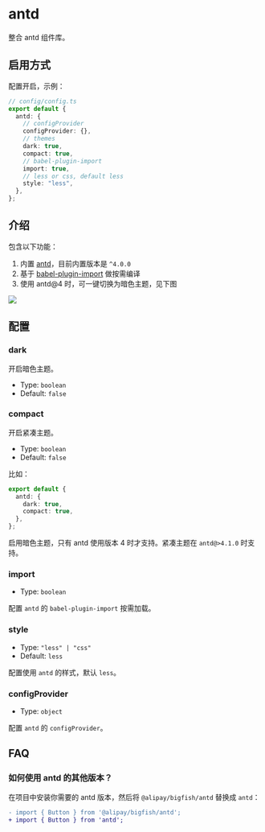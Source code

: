 # antd

整合 antd 组件库。

## 启用方式

配置开启，示例：

```ts
// config/config.ts
export default {
  antd: {
    // configProvider
    configProvider: {},
    // themes
    dark: true,
    compact: true,
    // babel-plugin-import
    import: true,
    // less or css, default less
    style: "less",
  },
};
```

## 介绍

包含以下功能：

1. 内置 [antd](https://ant.design/)，目前内置版本是 `^4.0.0`
2. 基于 [babel-plugin-import](https://github.com/ant-design/babel-plugin-import) 做按需编译
3. 使用 antd@4 时，可一键切换为暗色主题，见下图

![](https://gw.alipayobjects.com/mdn/rms_08e378/afts/img/A*mYU9R4YFxscAAAAAAAAAAABkARQnAQ)

## 配置

### dark

开启暗色主题。

- Type: `boolean`
- Default: `false`

### compact

开启紧凑主题。

- Type: `boolean`
- Default: `false`

比如：

```ts
export default {
  antd: {
    dark: true,
    compact: true,
  },
};
```

启用暗色主题，只有 antd 使用版本 4 时才支持。紧凑主题在 `antd@>4.1.0` 时支持。

### import

- Type: `boolean`

配置 `antd` 的 `babel-plugin-import` 按需加载。

### style

- Type: `"less" | "css"`
- Default: `less`

配置使用 `antd` 的样式，默认 `less`。

### configProvider

- Type: `object`

配置 `antd` 的 `configProvider`。

## FAQ

### 如何使用 antd 的其他版本？

在项目中安装你需要的 antd 版本，然后将 `@alipay/bigfish/antd` 替换成 `antd`：

```diff
- import { Button } from '@alipay/bigfish/antd';
+ import { Button } from 'antd';
```

